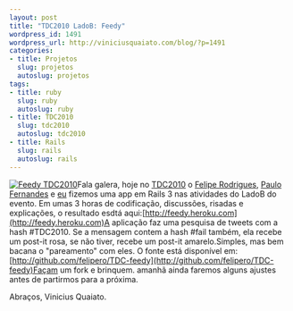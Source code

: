 ```yaml
--- 
layout: post
title: "TDC2010 LadoB: Feedy"
wordpress_id: 1491
wordpress_url: http://viniciusquaiato.com/blog/?p=1491
categories: 
- title: Projetos
  slug: projetos
  autoslug: projetos
tags: 
- title: ruby
  slug: ruby
  autoslug: ruby
- title: TDC2010
  slug: tdc2010
  autoslug: tdc2010
- title: Rails
  slug: rails
  autoslug: rails
---
```

[![](http://viniciusquaiato.com/images_posts/feedy_screenshot-150x150.png "Feedy TDC2010")](http://viniciusquaiato.com/images_posts/feedy_screenshot.png)Fala galera, hoje no [TDC2010](http://thedevelopersconference.com.br/) o [Felipe Rodrigues](http://twitter.com/felipero), [Paulo Fernandes](http://twitter.com/paulofernandesj) e [eu](http://twitter.com/vquaiato) fizemos uma app em Rails 3 nas atividades do LadoB do evento. Em umas 3 horas de codificação, discussões, risadas e explicações, o resultado esdtá aqui:[http://feedy.heroku.com](http://feedy.heroku.com)A aplicação faz uma pesquisa de tweets com a hash #TDC2010. Se a mensagem contem a hash #fail também, ela recebe um post-it rosa, se não tiver, recebe um post-it amarelo.Simples, mas bem bacana o "pareamento" com eles. O fonte está disponível em: [http://github.com/felipero/TDC-feedy](http://github.com/felipero/TDC-feedy)Façam um fork e brinquem. amanhã ainda faremos alguns ajustes antes de partirmos para a próxima.

Abraços,
Vinicius Quaiato.
